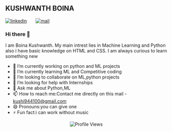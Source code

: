 KUSHWANTH BOINA
-----------------------------------------------------------------------------------------------------------------------------------------------------------------------------------
[![linkedin](https://github.com/arpit-dwivedi/arpit-dwivedi.github.io/blob/master/assets/img/Webp.net-resizeimage.png)](https://www.linkedin.com/in/kushwanth-boina-a8359b181/)&nbsp;&nbsp;&nbsp;&nbsp;&nbsp;&nbsp;&nbsp;[![mail](https://github.com/arpit-dwivedi/arpit-dwivedi/blob/master/m1.png)](mailto:kushi944100@gmail.com)

### Hi there 👋
I am Boina Kushwanth. My main intrest lies in Machine Learning and Python also i have basic knowledge on HTML and CSS. I am always curious to learn something new

- 🔭 I’m currently working on python and ML projects
- 🌱 I’m currently learning ML and Competitive coding
- 👯 I’m looking to collaborate on ML,python projects 
- 🤔 I’m looking for help with Internships
- 💬 Ask me about Python,ML
- 📫 How to reach me:Contact me directly on this mail - kushi944100@gmail.com
- 😄 Pronouns:you can give one
- ⚡ Fun fact:i can work without music
<p align="center"> <img src="https://komarev.com/ghpvc/?username=kushi944100&label=Views&color=blue&style=plastic" alt="Profile Views" /> </p>
